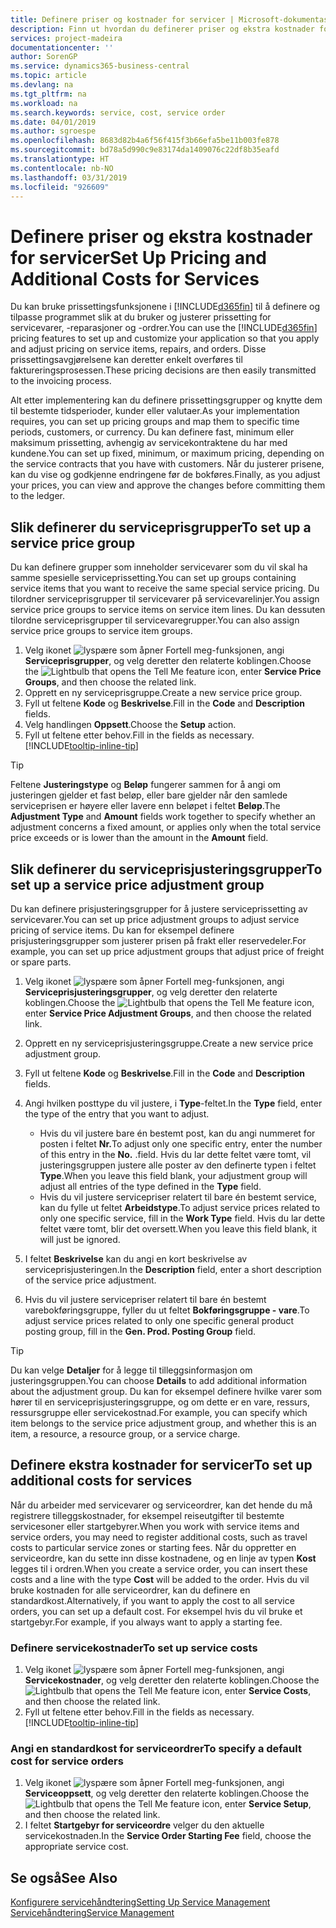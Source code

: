 ```yaml
---
title: Definere priser og kostnader for servicer | Microsoft-dokumentasjon
description: Finn ut hvordan du definerer priser og ekstra kostnader for servicer.
services: project-madeira
documentationcenter: ''
author: SorenGP
ms.service: dynamics365-business-central
ms.topic: article
ms.devlang: na
ms.tgt_pltfrm: na
ms.workload: na
ms.search.keywords: service, cost, service order
ms.date: 04/01/2019
ms.author: sgroespe
ms.openlocfilehash: 8683d82b4a6f56f415f3b66efa5be11b003fe878
ms.sourcegitcommit: bd78a5d990c9e83174da1409076c22df8b35eafd
ms.translationtype: HT
ms.contentlocale: nb-NO
ms.lasthandoff: 03/31/2019
ms.locfileid: "926609"
---
```

# <a name="set-up-pricing-and-additional-costs-for-services"></a><span data-ttu-id="6cc2f-103">Definere priser og ekstra kostnader for servicer</span><span class="sxs-lookup"><span data-stu-id="6cc2f-103">Set Up Pricing and Additional Costs for Services</span></span>
<span data-ttu-id="6cc2f-104">Du kan bruke prissettingsfunksjonene i [!INCLUDE[d365fin](includes/d365fin_md.md)] til å definere og tilpasse programmet slik at du bruker og justerer prissetting for servicevarer, -reparasjoner og -ordrer.</span><span class="sxs-lookup"><span data-stu-id="6cc2f-104">You can use the [!INCLUDE[d365fin](includes/d365fin_md.md)] pricing features to set up and customize your application so that you apply and adjust pricing on service items, repairs, and orders.</span></span> <span data-ttu-id="6cc2f-105">Disse prissettingsavgjørelsene kan deretter enkelt overføres til faktureringsprosessen.</span><span class="sxs-lookup"><span data-stu-id="6cc2f-105">These pricing decisions are then easily transmitted to the invoicing process.</span></span>  
  
<span data-ttu-id="6cc2f-106">Alt etter implementering kan du definere prissettingsgrupper og knytte dem til bestemte tidsperioder, kunder eller valutaer.</span><span class="sxs-lookup"><span data-stu-id="6cc2f-106">As your implementation requires, you can set up pricing groups and map them to specific time periods, customers, or currency.</span></span> <span data-ttu-id="6cc2f-107">Du kan definere fast, minimum eller maksimum prissetting, avhengig av servicekontraktene du har med kundene.</span><span class="sxs-lookup"><span data-stu-id="6cc2f-107">You can set up fixed, minimum, or maximum pricing, depending on the service contracts that you have with customers.</span></span> <span data-ttu-id="6cc2f-108">Når du justerer prisene, kan du vise og godkjenne endringene før de bokføres.</span><span class="sxs-lookup"><span data-stu-id="6cc2f-108">Finally, as you adjust your prices, you can view and approve the changes before committing them to the ledger.</span></span>  

## <a name="to-set-up-a-service-price-group"></a><span data-ttu-id="6cc2f-109">Slik definerer du serviceprisgrupper</span><span class="sxs-lookup"><span data-stu-id="6cc2f-109">To set up a service price group</span></span>
<span data-ttu-id="6cc2f-110">Du kan definere grupper som inneholder servicevarer som du vil skal ha samme spesielle serviceprissetting.</span><span class="sxs-lookup"><span data-stu-id="6cc2f-110">You can set up groups containing service items that you want to receive the same special service pricing.</span></span> <span data-ttu-id="6cc2f-111">Du tilordner serviceprisgrupper til servicevarer på servicevarelinjer.</span><span class="sxs-lookup"><span data-stu-id="6cc2f-111">You assign service price groups to service items on service item lines.</span></span> <span data-ttu-id="6cc2f-112">Du kan dessuten tilordne serviceprisgrupper til servicevaregrupper.</span><span class="sxs-lookup"><span data-stu-id="6cc2f-112">You can also assign service price groups to service item groups.</span></span>  

1. <span data-ttu-id="6cc2f-113">Velg ikonet ![lyspære som åpner Fortell meg-funksjonen](media/ui-search/search_small.png "Fortell hva du vil gjøre"), angi **Serviceprisgrupper**, og velg deretter den relaterte koblingen.</span><span class="sxs-lookup"><span data-stu-id="6cc2f-113">Choose the ![Lightbulb that opens the Tell Me feature](media/ui-search/search_small.png "Tell me what you want to do") icon, enter **Service Price Groups**, and then choose the related link.</span></span>  
2. <span data-ttu-id="6cc2f-114">Opprett en ny serviceprisgruppe.</span><span class="sxs-lookup"><span data-stu-id="6cc2f-114">Create a new service price group.</span></span>  
3. <span data-ttu-id="6cc2f-115">Fyll ut feltene **Kode** og **Beskrivelse**.</span><span class="sxs-lookup"><span data-stu-id="6cc2f-115">Fill in the **Code** and **Description** fields.</span></span>  
4. <span data-ttu-id="6cc2f-116">Velg handlingen **Oppsett**.</span><span class="sxs-lookup"><span data-stu-id="6cc2f-116">Choose the **Setup** action.</span></span>  
2. <span data-ttu-id="6cc2f-117">Fyll ut feltene etter behov.</span><span class="sxs-lookup"><span data-stu-id="6cc2f-117">Fill in the fields as necessary.</span></span> [!INCLUDE[tooltip-inline-tip](includes/tooltip-inline-tip_md.md)]  

 > [!Tip]
 > <span data-ttu-id="6cc2f-118">Feltene **Justeringstype** og **Beløp** fungerer sammen for å angi om justeringen gjelder et fast beløp, eller bare gjelder når den samlede serviceprisen er høyere eller lavere enn beløpet i feltet **Beløp**.</span><span class="sxs-lookup"><span data-stu-id="6cc2f-118">The **Adjustment Type** and **Amount** fields work together to specify whether an adjustment concerns a fixed amount, or applies only when the total service price exceeds or is lower than the amount in the **Amount** field.</span></span>  

## <a name="to-set-up-a-service-price-adjustment-group"></a><span data-ttu-id="6cc2f-119">Slik definerer du serviceprisjusteringsgrupper</span><span class="sxs-lookup"><span data-stu-id="6cc2f-119">To set up a service price adjustment group</span></span>  
<span data-ttu-id="6cc2f-120">Du kan definere prisjusteringsgrupper for å justere serviceprissetting av servicevarer.</span><span class="sxs-lookup"><span data-stu-id="6cc2f-120">You can set up price adjustment groups to adjust service pricing of service items.</span></span> <span data-ttu-id="6cc2f-121">Du kan for eksempel definere prisjusteringsgrupper som justerer prisen på frakt eller reservedeler.</span><span class="sxs-lookup"><span data-stu-id="6cc2f-121">For example, you can set up price adjustment groups that adjust price of freight or spare parts.</span></span>  
  
1. <span data-ttu-id="6cc2f-122">Velg ikonet ![lyspære som åpner Fortell meg-funksjonen](media/ui-search/search_small.png "Fortell hva du vil gjøre"), angi **Serviceprisjusteringsgrupper**, og velg deretter den relaterte koblingen.</span><span class="sxs-lookup"><span data-stu-id="6cc2f-122">Choose the ![Lightbulb that opens the Tell Me feature](media/ui-search/search_small.png "Tell me what you want to do") icon, enter **Service Price Adjustment Groups**, and then choose the related link.</span></span>  
2. <span data-ttu-id="6cc2f-123">Opprett en ny serviceprisjusteringsgruppe.</span><span class="sxs-lookup"><span data-stu-id="6cc2f-123">Create a new service price adjustment group.</span></span>  
3. <span data-ttu-id="6cc2f-124">Fyll ut feltene **Kode** og **Beskrivelse**.</span><span class="sxs-lookup"><span data-stu-id="6cc2f-124">Fill in the **Code** and **Description** fields.</span></span>  
4. <span data-ttu-id="6cc2f-125">Angi hvilken posttype du vil justere, i **Type**-feltet.</span><span class="sxs-lookup"><span data-stu-id="6cc2f-125">In the **Type** field, enter the type of the entry that you want to adjust.</span></span>  
  
    * <span data-ttu-id="6cc2f-126">Hvis du vil justere bare én bestemt post, kan du angi nummeret for posten i feltet **Nr.**</span><span class="sxs-lookup"><span data-stu-id="6cc2f-126">To adjust only one specific entry, enter the number of this entry in the **No.**</span></span> <span data-ttu-id="6cc2f-127">.</span><span class="sxs-lookup"><span data-stu-id="6cc2f-127">field.</span></span> <span data-ttu-id="6cc2f-128">Hvis du lar dette feltet være tomt, vil justeringsgruppen justere alle poster av den definerte typen i feltet **Type**.</span><span class="sxs-lookup"><span data-stu-id="6cc2f-128">When you leave this field blank, your adjustment group will adjust all entries of the type defined in the **Type** field.</span></span>  
    * <span data-ttu-id="6cc2f-129">Hvis du vil justere servicepriser relatert til bare én bestemt service, kan du fylle ut feltet **Arbeidstype**.</span><span class="sxs-lookup"><span data-stu-id="6cc2f-129">To adjust service prices related to only one specific service, fill in the **Work Type** field.</span></span> <span data-ttu-id="6cc2f-130">Hvis du lar dette feltet være tomt, blir det oversett.</span><span class="sxs-lookup"><span data-stu-id="6cc2f-130">When you leave this field blank, it will just be ignored.</span></span>  
  
5. <span data-ttu-id="6cc2f-131">I feltet **Beskrivelse** kan du angi en kort beskrivelse av serviceprisjusteringen.</span><span class="sxs-lookup"><span data-stu-id="6cc2f-131">In the **Description** field, enter a short description of the service price adjustment.</span></span>  
6. <span data-ttu-id="6cc2f-132">Hvis du vil justere servicepriser relatert til bare én bestemt varebokføringsgruppe, fyller du ut feltet **Bokføringsgruppe - vare**.</span><span class="sxs-lookup"><span data-stu-id="6cc2f-132">To adjust service prices related to only one specific general product posting group, fill in the **Gen. Prod. Posting Group** field.</span></span>

> [!Tip]
> <span data-ttu-id="6cc2f-133">Du kan velge **Detaljer** for å legge til tilleggsinformasjon om justeringsgruppen.</span><span class="sxs-lookup"><span data-stu-id="6cc2f-133">You can choose **Details** to add additional information about the adjustment group.</span></span> <span data-ttu-id="6cc2f-134">Du kan for eksempel definere hvilke varer som hører til en serviceprisjusteringsgruppe, og om dette er en vare, ressurs, ressursgruppe eller servicekostnad.</span><span class="sxs-lookup"><span data-stu-id="6cc2f-134">For example, you can specify which item belongs to the service price adjustment group, and whether this is an item, a resource, a resource group, or a service charge.</span></span>  

## <a name="to-set-up-additional-costs-for-services"></a><span data-ttu-id="6cc2f-135">Definere ekstra kostnader for servicer</span><span class="sxs-lookup"><span data-stu-id="6cc2f-135">To set up additional costs for services</span></span>
<span data-ttu-id="6cc2f-136">Når du arbeider med servicevarer og serviceordrer, kan det hende du må registrere tilleggskostnader, for eksempel reiseutgifter til bestemte servicesoner eller startgebyrer.</span><span class="sxs-lookup"><span data-stu-id="6cc2f-136">When you work with service items and service orders, you may need to register additional costs, such as travel costs to particular service zones or starting fees.</span></span> <span data-ttu-id="6cc2f-137">Når du oppretter en serviceordre, kan du sette inn disse kostnadene, og en linje av typen **Kost** legges til i ordren.</span><span class="sxs-lookup"><span data-stu-id="6cc2f-137">When you create a service order, you can insert these costs and a line with the type **Cost** will be added to the order.</span></span> <span data-ttu-id="6cc2f-138">Hvis du vil bruke kostnaden for alle serviceordrer, kan du definere en standardkost.</span><span class="sxs-lookup"><span data-stu-id="6cc2f-138">Alternatively, if you want to apply the cost to all service orders, you can set up a default cost.</span></span> <span data-ttu-id="6cc2f-139">For eksempel hvis du vil bruke et startgebyr.</span><span class="sxs-lookup"><span data-stu-id="6cc2f-139">For example, if you always want to apply a starting fee.</span></span>
  
### <a name="to-set-up-service-costs"></a><span data-ttu-id="6cc2f-140">Definere servicekostnader</span><span class="sxs-lookup"><span data-stu-id="6cc2f-140">To set up service costs</span></span>
1. <span data-ttu-id="6cc2f-141">Velg ikonet ![lyspære som åpner Fortell meg-funksjonen](media/ui-search/search_small.png "Fortell hva du vil gjøre"), angi **Servicekostnader**, og velg deretter den relaterte koblingen.</span><span class="sxs-lookup"><span data-stu-id="6cc2f-141">Choose the ![Lightbulb that opens the Tell Me feature](media/ui-search/search_small.png "Tell me what you want to do") icon, enter **Service Costs**, and then choose the related link.</span></span> 
2. <span data-ttu-id="6cc2f-142">Fyll ut feltene etter behov.</span><span class="sxs-lookup"><span data-stu-id="6cc2f-142">Fill in the fields as necessary.</span></span> [!INCLUDE[tooltip-inline-tip](includes/tooltip-inline-tip_md.md)]  

### <a name="to-specify-a-default-cost-for-service-orders"></a><span data-ttu-id="6cc2f-143">Angi en standardkost for serviceordrer</span><span class="sxs-lookup"><span data-stu-id="6cc2f-143">To specify a default cost for service orders</span></span>
1. <span data-ttu-id="6cc2f-144">Velg ikonet ![lyspære som åpner Fortell meg-funksjonen](media/ui-search/search_small.png "Fortell hva du vil gjøre"), angi **Serviceoppsett**, og velg deretter den relaterte koblingen.</span><span class="sxs-lookup"><span data-stu-id="6cc2f-144">Choose the ![Lightbulb that opens the Tell Me feature](media/ui-search/search_small.png "Tell me what you want to do") icon, enter **Service Setup**, and then choose the related link.</span></span> 
2. <span data-ttu-id="6cc2f-145">I feltet **Startgebyr for serviceordre** velger du den aktuelle servicekostnaden.</span><span class="sxs-lookup"><span data-stu-id="6cc2f-145">In the **Service Order Starting Fee** field, choose the appropriate service cost.</span></span>

## <a name="see-also"></a><span data-ttu-id="6cc2f-146">Se også</span><span class="sxs-lookup"><span data-stu-id="6cc2f-146">See Also</span></span>
[<span data-ttu-id="6cc2f-147">Konfigurere servicehåndtering</span><span class="sxs-lookup"><span data-stu-id="6cc2f-147">Setting Up Service Management</span></span>](service-setup-service.md)  
[<span data-ttu-id="6cc2f-148">Servicehåndtering</span><span class="sxs-lookup"><span data-stu-id="6cc2f-148">Service Management</span></span>](service-service.md)  
